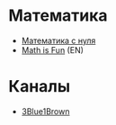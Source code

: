 # Математика

- [Математика с нуля](http://spacemath.xyz/)
- [Math is Fun](https://www.mathsisfun.com/index.htm) (EN)

# Каналы

- [3Blue1Brown](https://www.youtube.com/c/3blue1brown)
